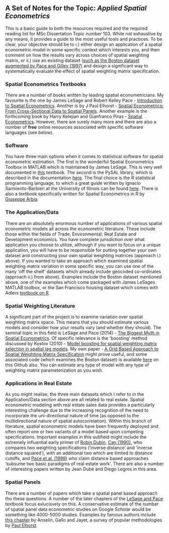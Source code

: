 ## A Set of Notes for the Topic: *Applied Spatial Econometrics*

This is a basic guide to both the resources required and the required reading list for MSc Dissertation Topic number 103. While not exhaustive by any means, it provides a guide to the most useful tools and practices. To be clear, your objective should be to i.) either design an application of a spatial econometric model in some specific context which interests you, and then comment on how the results vary across choices of spatial weighting matrix, or ii.) use an existing dataset ([such as the Boston dataset augmented by Pace and Gilley (1997)](http://lib.stat.cmu.edu/datasets/boston_corrected.txt) and design a significant way to systematically evaluate the effect of spatial weighting matrix specification.

### Spatial Econometrics Textbooks

There are a number of books written by leading spatial econometricians. My favourite is the one by James LeSage and Robert Kelley Pace - [Introduction to Spatial Econometrics](https://www.amazon.co.uk/Introduction-Spatial-Econometrics-Statistics-Monographs/dp/142006424X/). Another is by J Paul Elhorst - [Spatial Econometrics: From Cross-Sectional Data to Spatial Panels](https://www.amazon.co.uk/Spatial-Econometrics-Cross-Sectional-SpringerBriefs-Regional/dp/3642403395). Another example is the forthcoming book by Harry Kelejian and Gianfranco Piras - [Spatial Econometrics](https://www.amazon.co.uk/Spatial-Econometrics-Harry-Kelejian/dp/0128133872/). However, there are surely many more and there are also a number of **free** online resources associated with specific software languages (see below).

### Software

You have three main options when it comes to statistical software for spatial econometric estimation. The first is the wonderful Spatial Econometrics Toolbox in MATLAB which is maintained by James LeSage. This is very well documented in [this](http://www.rri.wvu.edu/webbook/lesage/spatial/wbook.pdf) textbook. The second is the PySAL library, which is described in the documentation [here](http://pysal.readthedocs.io/en/latest/). The final choice is the R statistical programming language, to which a great guide written by Ignacio Sarmiento-Barbieri at the University of Illinois can be found [here](http://www.econ.uiuc.edu/~lab/workshop/Spatial_in_R.html). There is also a textbook specifically written for Spatial Econometrics in R by [Giuseppe Arbia](https://www.amazon.co.uk/Primer-Spatial-Econometrics-Applications-Palgrave/dp/1137428163/).

### The Application/Data

There are an absolutely enormous number of applications of various spatial econometric models all across the econometric literature. These include those within the fields of Trade, Environmental, Real Estate and Development economics. You have complete jurisdiction over what application you choose to utilize, although if you want to focus on a unique application, you will have to be responsible for putting together your own dataset and constructing your own spatial weighting matrices (approach i.) above). If you wanted to take an approach which examined spatial weighting matrix variation in some specific way, you can use one of the many 'off the shelf' datasets which already include geocoded co-ordinates (approach ii.) from above). Examples include the Boston dataset mentioned above, one of the examples which come packaged with James LeSages MATLAB toolbox, or the San Francisco housing dataset which comes with Adlers [textbook on R](https://www.amazon.co.uk/R-Nutshell-OReilly-Joseph-Adler/dp/144931208X).

### Spatial Weighting Literature

A significant part of the project is to examine variation over spatial weighting matrix space. This means that you should estimate various models and consider how your results vary (and whether they should). The seminal topic in this field is LeSage and Pace (2014) - [The Biggest Myth in Spatial Econometrics](http://www.mdpi.com/2225-1146/2/4/217). Of specific relevance is the 'boosting' method discussed by Kostov (2010) - [Model boosting for spatial weighting matrix selection in spatial lag models](http://journals.sagepub.com/doi/abs/10.1068/b35137). My own paper - [A Grid Based Approach to Spatial Weighting Matrix Specification](https://papers.ssrn.com/sol3/papers.cfm?abstract_id=2975838) might prove useful, and some associated code (which examines the Boston dataset) is available [here](https://github.com/crahal/SpatialGrid) on this Github also. You can estimate any type of model with any type of weighting matrix parameterization as you wish.


### Applications in Real Estate

As you might realise, the three main datasets which I refer to in the Application/Data section above are all related to real estate. Spatial econometric modeling with real estate sales data provides a particularly interesting challenge due to the increasing recognition of the need to incorporate the uni-directional nature of time (as opposed to the multidirectional nature of spatial autocorrelation). Within this branch of literature, spatial econometric models have been frequently deployed and often report one or two variants of a model based upon competing specifications. Important examples in this subfield might include the extremely influential early primer of [Robin Dubin](ftp://131.252.97.79/Transfer/ES_Pubs/ESVal/hedonics/dubin_08_prophedonic_spatcorr_primer.pdf), [Can (1990)]( http://dx.doi.org/10.1023/A:1007744706720), who compares two weighting specifications (‘inverse distance’ and ‘inverse distance squared’), with an additional two which are limited to distance cutoffs, and [Pace et al. (1998)](https://link.springer.com/article/10.1023/A:1007783811760) who claim distance based approaches ‘subsume two basic paradigms of real estate work’. There are also a number of interesting papers written by Jean Dubé and Diego Legros in this area.

### Spatial Panels

There are a number of papers which take a spatial panel based approach tho these questions. A number of the later chapters of the [LeSage and Pace](https://www.amazon.co.uk/Introduction-Spatial-Econometrics-Statistics-Monographs/dp/142006424X/) textbook focus exlucisvely on this. A conservative estimate of the number of spatial panel data econometric studies on Google Scholar would be something like 4000-5000 studies. Examples by famous authors include [this chapter](https://link.springer.com/chapter/10.1007/978-3-540-75892-1_19#page-1) by Anselin, Gallo and Jayet, a survey of popular methodologies by [Paul Elhorst](http://journals.sagepub.com/doi/abs/10.1177/0160017603253791).
